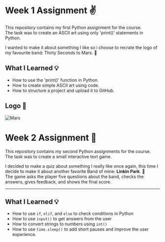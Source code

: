# Week 1 Assignment ✌️
This repository contains my first Python assignment for the course.  
The task was to create an ASCII art using only 'print()' statements in Python.

I wanted to make it about something I like so i choose to recrate the logo of my favourite band: Thirty Seconds to Mars. 🎸

## What I Learned 💡

- How to use the 'print()' function in Python.  
- How to create simple ASCII art using code.  
- How to structure a project and upload it to GitHub.

## Logo 🤘
![Mars](https://github.com/user-attachments/assets/40d04008-a0ee-4a21-9c4f-d03458afc853)


# Week 2 Assignment 🎤

This repository contains my second Python assignments for the course.  
The task was to create a small interactive text game.

I decided to make a quiz about something I really like once again, this time I decide to make it about another favorite Band of mine: **Linkin Park**. 🤘  
The game asks the player five questions about the band, checks the answers, gives feedback, and shows the final score.

---

## What I Learned 💡

- How to use `if`, `elif`, and `else` to check conditions in Python  
- How to use `input()` to get answers from the user  
- How to convert strings to numbers using `int()`  
- How to use `time.sleep()` to add short pauses and improve the user experience.
